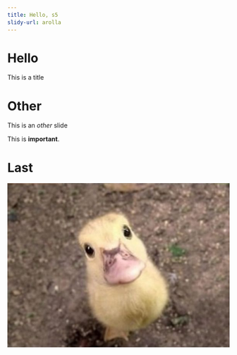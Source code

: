 ```yaml
---
title: Hello, s5
slidy-url: arolla
---
```


# Hello

This is a title

# Other

This is an *other* slide

This is **important**.

# Last

![](cute-duck.jpg)


